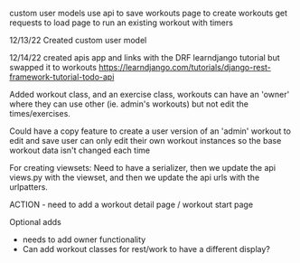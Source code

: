custom user models
use api to save workouts
page to create workouts
get requests to load
page to run an existing workout with timers


12/13/22
Created custom user model 

12/14/22
created apis app and links with the DRF learndjango tutorial but swapped it to workouts
https://learndjango.com/tutorials/django-rest-framework-tutorial-todo-api

Added workout class, and an exercise class,
workouts can have an 'owner' where they can use other (ie. admin's workouts) but not edit the times/exercises.

Could have a copy feature to create a user version of an 'admin' workout to edit and save
user can only edit their own workout instances so the base workout data isn't changed each time


For creating viewsets: Need to have a serializer, then we update the api views.py with the viewset, and then we update the api urls with the urlpatters.


ACTION - need to add a workout detail page / workout start page


Optional adds 
- needs to add owner functionality
- Can add workout classes for rest/work to have a different display?
